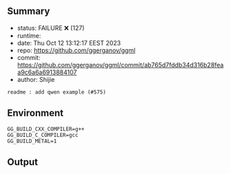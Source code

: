 ## Summary

- status:  FAILURE ❌ (127)
- runtime: 
- date:    Thu Oct 12 13:12:17 EEST 2023
- repo:    https://github.com/ggerganov/ggml
- commit:  https://github.com/ggerganov/ggml/commit/ab765d7fddb34d316b28feaa9c6a6a6913884107
- author:  Shijie
```
readme : add qwen example (#575)
```

## Environment

```
GG_BUILD_CXX_COMPILER=g++
GG_BUILD_C_COMPILER=gcc
GG_BUILD_METAL=1
```

## Output

